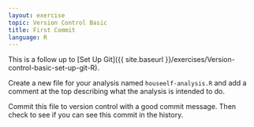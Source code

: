 ```yaml
---
layout: exercise
topic: Version Control Basic
title: First Commit
language: R
---
```


This is a follow up to
[Set Up Git]({{ site.baseurl }}/exercises/Version-control-basic-set-up-git-R).

Create a new file for your analysis named `houseelf-analysis.R` and add a
comment at the top describing what the analysis is intended to do.

Commit this file to version control with a good commit message. Then check to
see if you can see this commit in the history.
